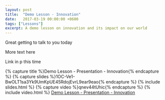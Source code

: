 ```yaml
---
layout: post
title:  "Demo Lesson - Innovation"
date:   2017-03-19 00:00:00 +0600
tags: ["Lessons"]
excerpt: A demo lesson on innovation and its impact on our world
---
```

Great getting to talk to you today

More text here

Link in p this time

{% capture title %}Demo Lesson - Presentation - Innovation{% endcapture %}
{% capture slides %}1OC-Ve1-BwOLT1sa3Yk9UmKpUE45RdojEvrL9ear9eao{% endcapture %}
{% include slides.html %}
{% capture video %}qnev44tUhic{% endcapture %}
{% include video.html %}
<a href="https://www.youtube.com/embed/qnev44tUhic" target="_blank" title="Demo Lesson - Video - Innovation">Demo Lesson - Presentation - Innovation</a>